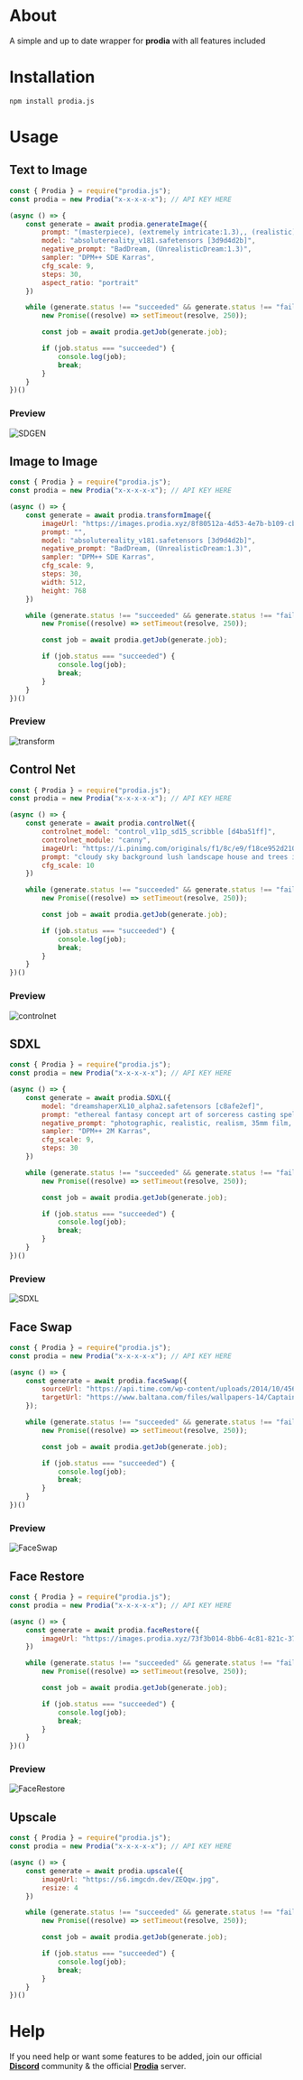 # **About**
A simple and up to date wrapper for **prodia** with all features included

# **Installation**
```
npm install prodia.js
```

# **Usage**
## **Text to Image**

```js
const { Prodia } = require("prodia.js");
const prodia = new Prodia("x-x-x-x-x"); // API KEY HERE

(async () => {
    const generate = await prodia.generateImage({
        prompt: "(masterpiece), (extremely intricate:1.3),, (realistic), portrait of a girl, the most beautiful in the world, (medieval armor), metal reflections, upper body, outdoors, intense sunlight, far away castle, professional photograph of a stunning woman detailed, sharp focus, dramatic, award winning, cinematic lighting, octane render, unreal engine, volumetrics dtx, (film grain, bokeh, blurry foreground, blurry background), crest on chest",
        model: "absolutereality_v181.safetensors [3d9d4d2b]",
        negative_prompt: "BadDream, (UnrealisticDream:1.3)",
        sampler: "DPM++ SDE Karras",
        cfg_scale: 9,
        steps: 30,
        aspect_ratio: "portrait"
    })

    while (generate.status !== "succeeded" && generate.status !== "failed") {
        new Promise((resolve) => setTimeout(resolve, 250));

        const job = await prodia.getJob(generate.job);

        if (job.status === "succeeded") {
            console.log(job);
            break;
        }
    }
})()
```

### Preview
![SDGEN](https://raw.githubusercontent.com/unburn/prodia.js/main/assets/sdgen.png)

## **Image to Image**

```js
const { Prodia } = require("prodia.js");
const prodia = new Prodia("x-x-x-x-x"); // API KEY HERE

(async () => {
    const generate = await prodia.transformImage({
        imageUrl: "https://images.prodia.xyz/8f80512a-4d53-4e7b-b109-cbc27b49ef19.png",
        prompt: "",
        model: "absolutereality_v181.safetensors [3d9d4d2b]",
        negative_prompt: "BadDream, (UnrealisticDream:1.3)",
        sampler: "DPM++ SDE Karras",
        cfg_scale: 9,
        steps: 30,
        width: 512,
        height: 768
    })

    while (generate.status !== "succeeded" && generate.status !== "failed") {
        new Promise((resolve) => setTimeout(resolve, 250));

        const job = await prodia.getJob(generate.job);

        if (job.status === "succeeded") {
            console.log(job);
            break;
        }
    }
})()
```

### Preview
![transform](https://raw.githubusercontent.com/unburn/prodia.js/main/assets/transform.png)

## **Control Net**

```js
const { Prodia } = require("prodia.js");
const prodia = new Prodia("x-x-x-x-x"); // API KEY HERE

(async () => {
    const generate = await prodia.controlNet({
        controlnet_model: "control_v11p_sd15_scribble [d4ba51ff]",
        controlnet_module: "canny",
        imageUrl: "https://i.pinimg.com/originals/f1/8c/e9/f18ce952d2103517ba844de709c8ba92.jpg",
        prompt: "cloudy sky background lush landscape house and trees illustration concept art anime key visual trending pixiv fanbox by wlop and greg rutkowski and makoto shinkai and studio ghibli",
        cfg_scale: 10
    })

    while (generate.status !== "succeeded" && generate.status !== "failed") {
        new Promise((resolve) => setTimeout(resolve, 250));

        const job = await prodia.getJob(generate.job);

        if (job.status === "succeeded") {
            console.log(job);
            break;
        }
    }
})()
```

### Preview
![controlnet](https://raw.githubusercontent.com/unburn/prodia.js/main/assets/ctrlnet.png)

## **SDXL**

```js
const { Prodia } = require("prodia.js");
const prodia = new Prodia("x-x-x-x-x"); // API KEY HERE

(async () => {
    const generate = await prodia.SDXL({
        model: "dreamshaperXL10_alpha2.safetensors [c8afe2ef]",
        prompt: "ethereal fantasy concept art of sorceress casting spells. magnificent, celestial, ethereal, painterly, epic, majestic, magical, fantasy art, cover art, dreamy",
        negative_prompt: "photographic, realistic, realism, 35mm film, dslr, cropped, frame, text, deformed, glitch, noise, noisy, off-center, deformed, cross-eyed, closed eyes, bad anatomy, ugly, disfigured, sloppy, duplicate, mutated, black and white",
        sampler: "DPM++ 2M Karras",
        cfg_scale: 9,
        steps: 30
    })

    while (generate.status !== "succeeded" && generate.status !== "failed") {
        new Promise((resolve) => setTimeout(resolve, 250));

        const job = await prodia.getJob(generate.job);

        if (job.status === "succeeded") {
            console.log(job);
            break;
        }
    }
})()
```

### Preview
![SDXL](https://raw.githubusercontent.com/unburn/prodia.js/main/assets/sdxl.png)

## **Face Swap**
```js
const { Prodia } = require("prodia.js");
const prodia = new Prodia("x-x-x-x-x"); // API KEY HERE

(async () => {
    const generate = await prodia.faceSwap({
        sourceUrl: "https://api.time.com/wp-content/uploads/2014/10/4568715041.jpg",
        targetUrl: "https://www.baltana.com/files/wallpapers-14/Captain-America-Wallpapers-Full-HD-37890.jpg",
    });

    while (generate.status !== "succeeded" && generate.status !== "failed") {
        new Promise((resolve) => setTimeout(resolve, 250));

        const job = await prodia.getJob(generate.job);

        if (job.status === "succeeded") {
            console.log(job);
            break;
        }
    }
})()
```

### Preview
![FaceSwap](https://raw.githubusercontent.com/unburn/prodia.js/main/assets/faceswap.png)

## Face Restore
```js
const { Prodia } = require("prodia.js");
const prodia = new Prodia("x-x-x-x-x"); // API KEY HERE

(async () => {
    const generate = await prodia.faceRestore({
        imageUrl: "https://images.prodia.xyz/73f3b014-8bb6-4c81-821c-379734790ffe.png"
    })

    while (generate.status !== "succeeded" && generate.status !== "failed") {
        new Promise((resolve) => setTimeout(resolve, 250));

        const job = await prodia.getJob(generate.job);

        if (job.status === "succeeded") {
            console.log(job);
            break;
        }
    }
})()
```
### Preview
![FaceRestore](https://raw.githubusercontent.com/unburn/prodia.js/main/facerestore.png)

## **Upscale**
```js
const { Prodia } = require("prodia.js");
const prodia = new Prodia("x-x-x-x-x"); // API KEY HERE

(async () => {
    const generate = await prodia.upscale({
        imageUrl: "https://s6.imgcdn.dev/ZEQqw.jpg",
        resize: 4
    })

    while (generate.status !== "succeeded" && generate.status !== "failed") {
        new Promise((resolve) => setTimeout(resolve, 250));

        const job = await prodia.getJob(generate.job);

        if (job.status === "succeeded") {
            console.log(job);
            break;
        }
    }
})()
```

# **Help**
If you need help or want some features to be added, join our official **[Discord](https://discord.gg/qDysF95NWh)** community & the official **[Prodia](https://discord.gg/22s88bSe6h)** server.